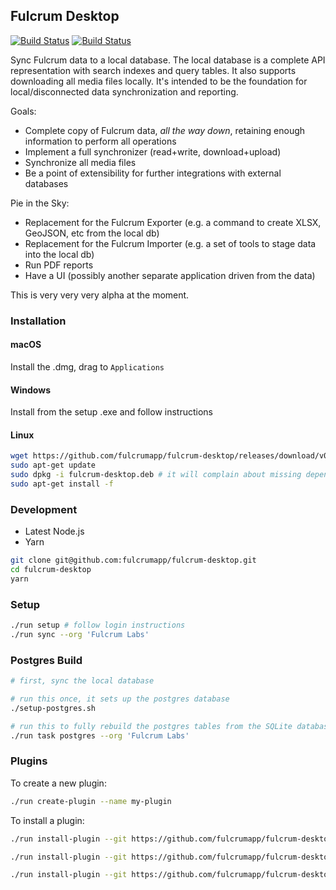 ## Fulcrum Desktop

[![Build Status](https://travis-ci.org/fulcrumapp/fulcrum-desktop.svg?branch=master)](https://travis-ci.org/fulcrumapp/fulcrum-desktop)
[![Build Status](https://ci.appveyor.com/api/projects/status/orvg142ommlitw7v?svg=true)](https://ci.appveyor.com/project/zhm/fulcrum-desktop)

Sync Fulcrum data to a local database. The local database is a complete API representation with search indexes and
query tables. It also supports downloading all media files locally. It's intended to be the foundation for local/disconnected data synchronization and reporting.

Goals:

* Complete copy of Fulcrum data, _all the way down_, retaining enough information to perform all operations
* Implement a full synchronizer (read+write, download+upload)
* Synchronize all media files
* Be a point of extensibility for further integrations with external databases

Pie in the Sky:

* Replacement for the Fulcrum Exporter (e.g. a command to create XLSX, GeoJSON, etc from the local db)
* Replacement for the Fulcrum Importer (e.g. a set of tools to stage data into the local db)
* Run PDF reports
* Have a UI (possibly another separate application driven from the data)

This is very very very alpha at the moment.

### Installation

#### macOS

Install the .dmg, drag to `Applications`

#### Windows

Install from the setup .exe and follow instructions

#### Linux

```sh
wget https://github.com/fulcrumapp/fulcrum-desktop/releases/download/v0.0.22/fulcrum-desktop_0.0.22_amd64.deb -O fulcrum-desktop.deb
sudo apt-get update
sudo dpkg -i fulcrum-desktop.deb # it will complain about missing dependencies, the next command will fix it up
sudo apt-get install -f
```

### Development

* Latest Node.js
* Yarn

```sh
git clone git@github.com:fulcrumapp/fulcrum-desktop.git
cd fulcrum-desktop
yarn
```

### Setup

```sh
./run setup # follow login instructions
./run sync --org 'Fulcrum Labs'
```

### Postgres Build

```sh
# first, sync the local database

# run this once, it sets up the postgres database
./setup-postgres.sh

# run this to fully rebuild the postgres tables from the SQLite database
./run task postgres --org 'Fulcrum Labs'
```

### Plugins

To create a new plugin:

```sh
./run create-plugin --name my-plugin
```

To install a plugin:

```sh
./run install-plugin --git https://github.com/fulcrumapp/fulcrum-desktop-reports

./run install-plugin --git https://github.com/fulcrumapp/fulcrum-desktop-postgres

./run install-plugin --git https://github.com/fulcrumapp/fulcrum-desktop-s3-upload
```
